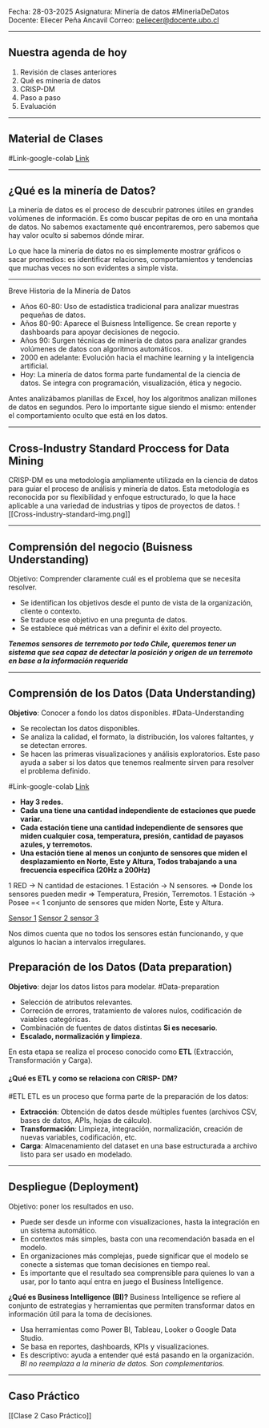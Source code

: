 Fecha: 28-03-2025
Asignatura: Minería de datos  #MineriaDeDatos
Docente: Eliecer Peña Ancavil
Correo:  [peliecer@docente.ubo.cl](mailto:%70el%69%65%63%65%72@%64oc%65%6e%74%65%2e%75%62o%2e%63%6c)

---------
## Nuestra agenda de hoy
1.  Revisión de clases anteriores 
2.  Qué es minería de datos
3. CRISP-DM
4. Paso a paso 
5. Evaluación
------
## Material de Clases 

#Link-google-colab  [Link](https://colab.research.google.com/drive/1ukzX2q23wZn09Sfn9qeMEtwFgCBzZIYm?usp=sharing)

----------

## ¿Qué es la minería de Datos?

La minería de datos es el proceso de descubrir patrones útiles en grandes volúmenes de información. Es como buscar pepitas de oro en una montaña de datos. No sabemos exactamente qué encontraremos, pero sabemos que hay valor oculto si sabemos dónde mirar.

Lo que hace la minería de datos no es simplemente mostrar gráficos o sacar promedios: es identificar relaciones, comportamientos y tendencias que muchas veces no son evidentes a simple vista.

--------
Breve Historia de la Minería de Datos 
- Años 60-80: Uso de estadística tradicional para analizar muestras pequeñas de datos.
- Años 80-90: Aparece el Buisness Intelligence. Se crean reporte y dashboards para apoyar decisiones de negocio.
- Años 90: Surgen técnicas de minería de datos para analizar grandes volúmenes de datos con algoritmos automáticos.
- 2000 en adelante: Evolución hacia el machine learning y la inteligencia artificial.
- Hoy: La minería de datos forma parte fundamental de la ciencia de datos. Se integra con programación, visualización, ética y negocio.

Antes analizábamos planillas de Excel, hoy los algoritmos analizan millones de datos en segundos. Pero lo importante sigue siendo el mismo: entender el comportamiento oculto que está en los datos.

--------

## Cross-Industry Standard Proccess for Data Mining

CRISP-DM es una metodología ampliamente utilizada en la ciencia de datos para guiar el proceso de análisis y minería de datos. Esta metodología es reconocida por su flexibilidad y enfoque estructurado, lo que la hace aplicable a una variedad de industrias y tipos de proyectos de datos.
![[Cross-industry-standard-img.png]]

------
##  Comprensión del negocio (Buisness Understanding)

Objetivo: Comprender claramente cuál es el problema que se necesita resolver. 
- Se identifican los objetivos desde el punto de vista de la organización, cliente o contexto. 
- Se traduce ese objetivo en una pregunta de datos.
- Se establece qué métricas van a definir el éxito del proyecto.

***Tenemos sensores de terremoto por todo Chile, queremos tener un sistema que sea capaz de detectar la posición y origen de un terremoto en base a la información requerida***

----------------------
## Comprensión de los Datos (Data Understanding)
**Objetivo**: Conocer a fondo los datos disponibles. #Data-Understanding
- Se recolectan los datos disponibles. 
- Se analiza la calidad, el formato, la distribución, los valores faltantes, y se detectan errores.
- Se hacen las primeras visualizaciones y análisis exploratorios. 
Este paso ayuda a saber si los datos que tenemos realmente sirven para resolver el problema definido.

#Link-google-colab  [Link](https://colab.research.google.com/drive/1ukzX2q23wZn09Sfn9qeMEtwFgCBzZIYm?usp=sharing)

- **Hay 3 redes.** 
- **Cada una tiene una cantidad independiente de estaciones que puede variar.**
- **Cada estación tiene una cantidad independiente de sensores que miden cualquier cosa, temperatura, presión, cantidad de payasos azules, y terremotos.**
- **Una estación tiene al menos un conjunto de sensores que miden el desplazamiento en Norte, Este y Altura, Todos trabajando a una frecuencia especifica (20Hz a 200Hz)**

1 RED -> N cantidad de estaciones.
1 Estación -> N sensores. => Donde los sensores pueden medir => Temperatura, Presión, Terremotos.
1 Estación -> Posee  =< 1 conjunto de sensores que miden Norte, Este y Altura.

[Sensor 1](https://ds.iris.edu/mda/C/) 
[Sensor 2 ](https://ds.iris.edu/mda/C1/)
[sensor 3](https://ds.iris.edu/mda/CX/)

Nos dimos cuenta que no todos los sensores están funcionando, y que algunos lo hacían a intervalos irregulares.

## Preparación de los Datos (Data preparation)

**Objetivo**: dejar los datos listos para modelar. #Data-preparation
- Selección de atributos relevantes.
- Correción de errores, tratamiento de valores nulos, codificación de vaiables categóricas.
- Combinación de fuentes de datos distintas **Si es necesario**. 
- **Escalado, normalización y limpieza**.

En esta etapa se realiza el proceso conocido como **ETL**  (Extracción, Transformación y Carga).
#### ¿Qué es ETL y como se relaciona con CRISP- DM? 
#ETL
ETL es un proceso que forma parte de la preparación de los datos:
- **Extracción**: Obtención de datos desde múltiples fuentes (archivos CSV, bases de datos, APIs, hojas de cálculo).
- **Transformación**: Limpieza, integración, normalización, creación de nuevas variables, codificación, etc.
- **Carga**: Almacenamiento del dataset en una base estructurada a archivo listo para ser usado en modelado.

----
## Despliegue (Deployment)
Objetivo: poner los resultados en uso.
- Puede ser desde un informe con visualizaciones, hasta la integración en un sistema automático.
- En contextos más simples, basta con una recomendación basada en el modelo.
- En organizaciones más complejas, puede significar que el modelo se conecte a sistemas que toman decisiones en tiempo real.
- Es importante que el resultado sea comprensible para quienes lo van a usar, por lo tanto aquí entra en juego el Business Intelligence.

**¿Qué es Business Intelligence (BI)?** 
Business Intelligence se refiere al conjunto de estrategias y herramientas que permiten transformar datos en información útil para la toma de decisiones.
- Usa herramientas como Power BI, Tableau, Looker o Google Data Studio.
- Se basa en reportes, dashboards, KPIs y visualizaciones.
- Es descriptivo: ayuda a entender qué está pasando en la organización.
*BI no reemplaza a la minería de datos. Son complementarios.*

----

## Caso Práctico
[[Clase 2 Caso Práctico]]